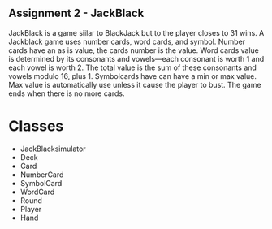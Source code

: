 ## Assignment 2 - JackBlack

JackBlack is a game siilar to BlackJack but to the player closes
to 31 wins. A Jackblack game uses number cards, word cards, and symbol.
Number cards have an as is value, the cards number is the value. Word
cards value is determined by its consonants and vowels—each consonant
is worth 1 and each vowel is worth 2. The total value is the sum of these
consonants and vowels modulo 16, plus 1. Symbolcards have can have a min or
max value. Max value is automatically use unless it cause the player to bust.
The game ends when there is no more cards. 

# Classes
* JackBlacksimulator
* Deck
* Card
* NumberCard
* SymbolCard
* WordCard
* Round
* Player
* Hand


